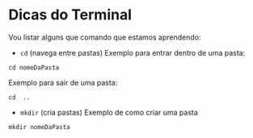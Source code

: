 # Dicas do Terminal

Vou listar alguns que comando que estamos aprendendo:

- `cd` (navega entre pastas)
  Exemplo para entrar dentro de uma pasta:

```
cd nomeDaPasta
```

Exemplo para sair de uma pasta:

```
cd  ..
```

- `mkdir` (cria pastas)
  Exemplo de como criar uma pasta

```
mkdir nomeDaPasta
```
